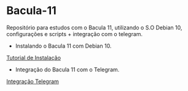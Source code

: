 # Bacula-11
Repositório para estudos com o Bacula 11, utilizando o S.O Debian 10, configurações e scripts + integração com o telegram.

* Instalando o Bacula 11 com Debian 10.

[Tutorial de Instalação](/tutorial/Instalação%20do%20Bacula%2011%20%2B%20Debian%2010.md)

* Integração do Bacula 11 com o Telegram.

[Integração Telegram]()
